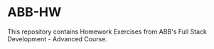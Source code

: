 # ABB-HW
This repository contains Homework Exercises from ABB's Full Stack Development - Advanced Course.
